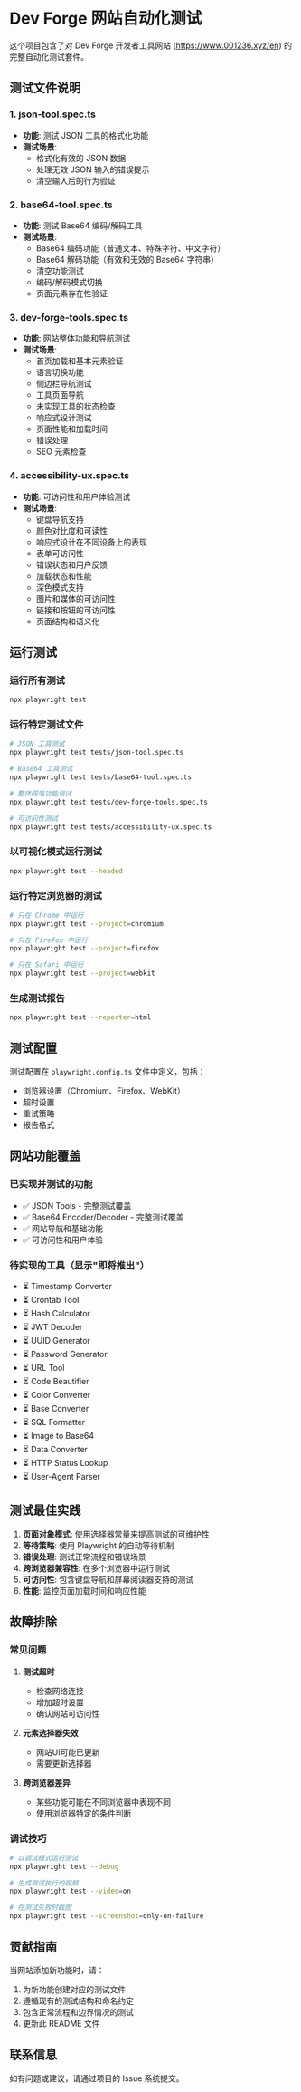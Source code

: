 # Dev Forge 网站自动化测试

这个项目包含了对 Dev Forge 开发者工具网站 (https://www.001236.xyz/en) 的完整自动化测试套件。

## 测试文件说明

### 1. json-tool.spec.ts
- **功能**: 测试 JSON 工具的格式化功能
- **测试场景**:
  - 格式化有效的 JSON 数据
  - 处理无效 JSON 输入的错误提示
  - 清空输入后的行为验证

### 2. base64-tool.spec.ts
- **功能**: 测试 Base64 编码/解码工具
- **测试场景**:
  - Base64 编码功能（普通文本、特殊字符、中文字符）
  - Base64 解码功能（有效和无效的 Base64 字符串）
  - 清空功能测试
  - 编码/解码模式切换
  - 页面元素存在性验证

### 3. dev-forge-tools.spec.ts
- **功能**: 网站整体功能和导航测试
- **测试场景**:
  - 首页加载和基本元素验证
  - 语言切换功能
  - 侧边栏导航测试
  - 工具页面导航
  - 未实现工具的状态检查
  - 响应式设计测试
  - 页面性能和加载时间
  - 错误处理
  - SEO 元素检查

### 4. accessibility-ux.spec.ts
- **功能**: 可访问性和用户体验测试
- **测试场景**:
  - 键盘导航支持
  - 颜色对比度和可读性
  - 响应式设计在不同设备上的表现
  - 表单可访问性
  - 错误状态和用户反馈
  - 加载状态和性能
  - 深色模式支持
  - 图片和媒体的可访问性
  - 链接和按钮的可访问性
  - 页面结构和语义化

## 运行测试

### 运行所有测试
```bash
npx playwright test
```

### 运行特定测试文件
```bash
# JSON 工具测试
npx playwright test tests/json-tool.spec.ts

# Base64 工具测试
npx playwright test tests/base64-tool.spec.ts

# 整体网站功能测试
npx playwright test tests/dev-forge-tools.spec.ts

# 可访问性测试
npx playwright test tests/accessibility-ux.spec.ts
```

### 以可视化模式运行测试
```bash
npx playwright test --headed
```

### 运行特定浏览器的测试
```bash
# 只在 Chrome 中运行
npx playwright test --project=chromium

# 只在 Firefox 中运行
npx playwright test --project=firefox

# 只在 Safari 中运行
npx playwright test --project=webkit
```

### 生成测试报告
```bash
npx playwright test --reporter=html
```

## 测试配置

测试配置在 `playwright.config.ts` 文件中定义，包括：
- 浏览器设置（Chromium、Firefox、WebKit）
- 超时设置
- 重试策略
- 报告格式

## 网站功能覆盖

### 已实现并测试的功能
- ✅ JSON Tools - 完整测试覆盖
- ✅ Base64 Encoder/Decoder - 完整测试覆盖
- ✅ 网站导航和基础功能
- ✅ 可访问性和用户体验

### 待实现的工具（显示"即将推出"）
- ⏳ Timestamp Converter
- ⏳ Crontab Tool
- ⏳ Hash Calculator
- ⏳ JWT Decoder
- ⏳ UUID Generator
- ⏳ Password Generator
- ⏳ URL Tool
- ⏳ Code Beautifier
- ⏳ Color Converter
- ⏳ Base Converter
- ⏳ SQL Formatter
- ⏳ Image to Base64
- ⏳ Data Converter
- ⏳ HTTP Status Lookup
- ⏳ User-Agent Parser

## 测试最佳实践

1. **页面对象模式**: 使用选择器常量来提高测试的可维护性
2. **等待策略**: 使用 Playwright 的自动等待机制
3. **错误处理**: 测试正常流程和错误场景
4. **跨浏览器兼容性**: 在多个浏览器中运行测试
5. **可访问性**: 包含键盘导航和屏幕阅读器支持的测试
6. **性能**: 监控页面加载时间和响应性能

## 故障排除

### 常见问题

1. **测试超时**
   - 检查网络连接
   - 增加超时设置
   - 确认网站可访问性

2. **元素选择器失效**
   - 网站UI可能已更新
   - 需要更新选择器

3. **跨浏览器差异**
   - 某些功能可能在不同浏览器中表现不同
   - 使用浏览器特定的条件判断

### 调试技巧

```bash
# 以调试模式运行测试
npx playwright test --debug

# 生成测试执行的视频
npx playwright test --video=on

# 在测试失败时截图
npx playwright test --screenshot=only-on-failure
```

## 贡献指南

当网站添加新功能时，请：
1. 为新功能创建对应的测试文件
2. 遵循现有的测试结构和命名约定
3. 包含正常流程和边界情况的测试
4. 更新此 README 文件

## 联系信息

如有问题或建议，请通过项目的 Issue 系统提交。